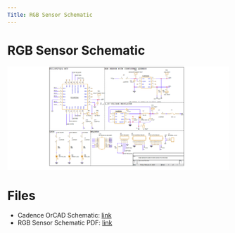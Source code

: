 ```yaml
---
Title: RGB Sensor Schematic
---
```


# RGB Sensor Schematic
![Schematic](Images/EGR314%20-%20INDIVIDUAL%20SCHEMATIC%20-%20EMITTLEM.png)

# Files

 - Cadence OrCAD Schematic: [link](ZIP/TEAM201%20-%20RGB%20SENSOR%20-%20EMITTLEM.zip)  
 - RGB Sensor Schematic PDF: [link](PDF/TEAM201%20-%20RGB%20SENSOR%20-%20EMITTLEM.pdf)